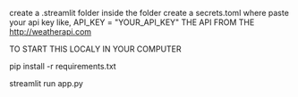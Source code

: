 create a .streamlit folder 
inside the folder create a secrets.toml
where paste your api key like,
API_KEY = "YOUR_API_KEY"
THE API FROM THE http://weatherapi.com

TO START THIS LOCALY IN YOUR COMPUTER 

pip install -r requirements.txt

streamlit run app.py